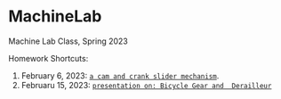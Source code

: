 # MachineLab

Machine Lab Class, Spring 2023

Homework Shortcuts:

1. February 6, 2023: [`a cam and crank slider mechanism`](https://github.com/sashanksilwal/MachineLab/tree/main/6February).
2. Februaru 15, 2023: [`presentation on: Bicycle Gear and 
Derailleur`](https://github.com/sashanksilwal/MachineLab/tree/main/machinePresentation)
